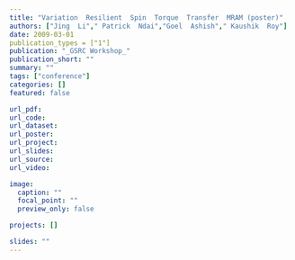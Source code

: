 ```yaml
---
title: "Variation  Resilient  Spin  Torque  Transfer  MRAM (poster)"
authors: ["Jing  Li"," Patrick  Ndai","Goel  Ashish"," Kaushik  Roy"]
date: 2009-03-01
publication_types = ["1"]
publication: "_GSRC Workshop_"
publication_short: ""
summary: ""
tags: ["conference"]
categories: []
featured: false

url_pdf:
url_code:
url_dataset:
url_poster:
url_project:
url_slides:
url_source:
url_video:

image:
  caption: ""
  focal_point: ""
  preview_only: false

projects: []

slides: ""
---
```


